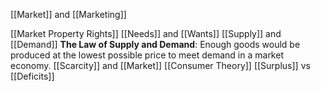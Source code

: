 [[Market]]   and [[Marketing]]

[[Market Property Rights]]
[[Needs]] and [[Wants]]
[[Supply]] and [[Demand]]  **The Law of Supply and Demand**: Enough goods would be produced at the lowest possible price to meet demand in a market economy.
[[Scarcity]]  and [[Market]]
[[Consumer Theory]]
[[Surplus]] vs [[Deficits]]